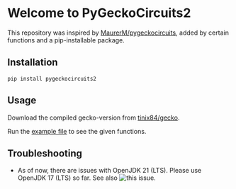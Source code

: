# Welcome to PyGeckoCircuits2

This repository was inspired by [MaurerM/pygeckocircuits](https://github.com/MauererM/pygeckocircuits), added by certain functions and a pip-installable package.

## Installation
```
pip install pygeckocircuits2
```

## Usage
Download the compiled gecko-version from [tinix84/gecko](https://github.com/tinix84/gecko/releases/tag/v1.1).

Run the [example file](exampels/remote_geckocircuits_example.py) to see the given functions.


## Troubleshooting
 * As of now, there are issues with OpenJDK 21 (LTS). Please use OpenJDK 17 (LTS) so far. See also ![this issue](https://github.com/tinix84/gecko/issues/1).
